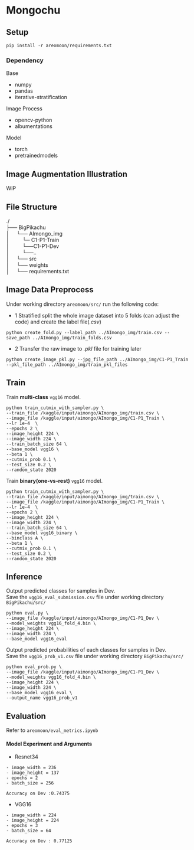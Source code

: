 # Mongochu

## Setup 
```
pip install -r areomoon/requirements.txt
```

### Dependency
Base
- numpy
- pandas
- iterative-stratification

Image Process
- opencv-python
- albumentations

Model
- torch
- pretrainedmodels

## Image Augmentation Illustration
WIP

## File Structure
 ./   
├── BigPikachu       
│&nbsp;&nbsp;&nbsp;&nbsp;&nbsp;└── AImongo_img      
│&nbsp;&nbsp;&nbsp;&nbsp;&nbsp;&nbsp;&nbsp;&nbsp;&nbsp;└─ C1-P1-Train  
│&nbsp;&nbsp;&nbsp;&nbsp;&nbsp;&nbsp;&nbsp;&nbsp;&nbsp;└──C1-P1-Dev  
│&nbsp;&nbsp;&nbsp;&nbsp;&nbsp;&nbsp;&nbsp;&nbsp;&nbsp;└──..      
│&nbsp;&nbsp;&nbsp;&nbsp;&nbsp;└── src   
│&nbsp;&nbsp;&nbsp;&nbsp;&nbsp;└── weights  
│&nbsp;&nbsp;&nbsp;&nbsp;&nbsp;└── requirements.txt
   

## Image Data Preprocess

Under working directory ```areomoon/src/``` run the following code:

- 1 Stratified split the whole image dataset into 5 folds (can adjust the code) and create the label file(*.csv*)
```
python create_fold.py --label_path ../AImongo_img/train.csv --save_path ../AImongo_img/train_folds.csv
```

- 2 Transfer the raw image to *.pkl*  file for training later 

```
python create_image_pkl.py --jpg_file_path ../AImongo_img/C1-P1_Train --pkl_file_path ../AImongo_img/train_pkl_files
```

## Train

Train **multi-class** ```vgg16``` model.
```
python train_cutmix_with_sampler.py \
--train_file /kaggle/input/aimongo/AImongo_img/train.csv \ 
--image_file /kaggle/input/aimongo/AImongo_img/C1-P1_Train \
--lr 1e-4  \
--epochs 2 \
--image_height 224 \
--image_width 224 \
--train_batch_size 64 \
--base_model vgg16 \
--beta 1 \
--cutmix_prob 0.1 \
--test_size 0.2 \
--random_state 2020
```

Train **binary(one-vs-rest)** ```vgg16``` model.
```
python train_cutmix_with_sampler.py \
--train_file /kaggle/input/aimongo/AImongo_img/train.csv \ 
--image_file /kaggle/input/aimongo/AImongo_img/C1-P1_Train \
--lr 1e-4  \
--epochs 2 \
--image_height 224 \
--image_width 224 \
--train_batch_size 64 \
--base_model vgg16_binary \
--binclass A \
--beta 1 \
--cutmix_prob 0.1 \
--test_size 0.2 \
--random_state 2020
```

## Inference
Output predicted classes for samples in Dev.  
Save the ```vgg16_eval_submission.csv``` file under working directory ```BigPikachu/src/```
```
python eval.py \
--image_file /kaggle/input/aimongo/AImongo_img/C1-P1_Dev \  
--model_weights vgg16_fold_4.bin \
--image_height 224 \
--image_width 224 \
--base_model vgg16_eval
```
Output predicted probabilities of each classes for samples in Dev.  
Save the ```vgg16_prob_v1.csv``` file under working directory ```BigPikachu/src/```
```
python eval_prob.py \
--image_file /kaggle/input/aimongo/AImongo_img/C1-P1_Dev \
--model_weights vgg16_fold_4.bin \
--image_height 224 \
--image_width 224 \
--base_model vgg16_eval \
--output_name vgg16_prob_v1
```
## Evaluation 

Refer to ```areomoon/eval_metrics.ipynb```
   
#### Model Experiment and Arguments 
- Resnet34  
```
- image_width = 236
- image_height = 137
- epochs = 2
- batch_size = 256  

Accuracy on Dev :0.74375
``` 
 
- VGG16 
```
- image_width = 224
- image_height = 224
- epochs = 3
- batch_size = 64    

Accuracy on Dev : 0.77125
``` 